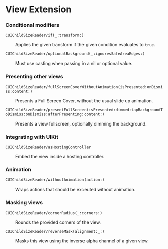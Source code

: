 #  View Extension

### Conditional modifiers

``CUIChildSizeReader/if(_:transform:)``

&nbsp;&nbsp;&nbsp;&nbsp;&nbsp;&nbsp;&nbsp;&nbsp;Applies the given transform if the given condition evaluates to `true`.

``CUIChildSizeReader/optionalBackground(_:ignoresSafeAreaEdges:)``

&nbsp;&nbsp;&nbsp;&nbsp;&nbsp;&nbsp;&nbsp;&nbsp;Must use casting when passing in a nil or optional value.

### Presenting other views

``CUIChildSizeReader/fullScreenCoverWithoutAnimation(isPresented:onDismiss:content:)``

&nbsp;&nbsp;&nbsp;&nbsp;&nbsp;&nbsp;&nbsp;&nbsp;Presents a Full Screen Cover, without the usual slide up animation.

``CUIChildSizeReader/presentFullScreen(isPresented:dimmed:tapBackgroundToDismiss:onDismiss:afterPresenting:content:)``

&nbsp;&nbsp;&nbsp;&nbsp;&nbsp;&nbsp;&nbsp;&nbsp;Presents a view fullscreen, optionally dimming the background.

### Integrating with UIKit

``CUIChildSizeReader/asHostingController``

&nbsp;&nbsp;&nbsp;&nbsp;&nbsp;&nbsp;&nbsp;&nbsp;Embed the view inside a hosting controller.

### Animation

``CUIChildSizeReader/withoutAnimation(action:)``

&nbsp;&nbsp;&nbsp;&nbsp;&nbsp;&nbsp;&nbsp;&nbsp;Wraps actions that should be exceuted without animation.

### Masking views

``CUIChildSizeReader/cornerRadius(_:corners:)``

&nbsp;&nbsp;&nbsp;&nbsp;&nbsp;&nbsp;&nbsp;&nbsp;Rounds the provided corners of the view.

``CUIChildSizeReader/reverseMask(alignment:_:)``

&nbsp;&nbsp;&nbsp;&nbsp;&nbsp;&nbsp;&nbsp;&nbsp;Masks this view using the inverse alpha channel of a given view.

